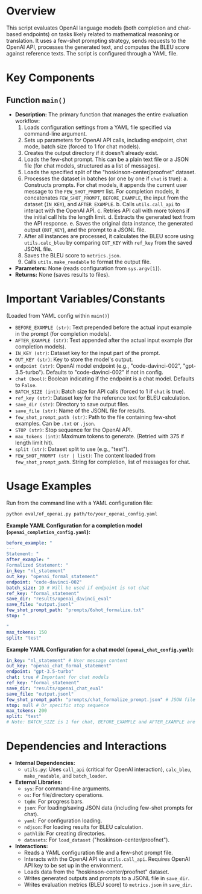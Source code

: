 # Overview

This script evaluates OpenAI language models (both completion and chat-based endpoints) on tasks likely related to mathematical reasoning or translation. It uses a few-shot prompting strategy, sends requests to the OpenAI API, processes the generated text, and computes the BLEU score against reference texts. The script is configured through a YAML file.

# Key Components

## Function `main()`
- **Description:** The primary function that manages the entire evaluation workflow:
    1.  Loads configuration settings from a YAML file specified via command-line argument.
    2.  Sets up parameters for OpenAI API calls, including endpoint, chat mode, batch size (forced to 1 for chat models).
    3.  Creates the output directory if it doesn't already exist.
    4.  Loads the few-shot prompt. This can be a plain text file or a JSON file (for chat models, structured as a list of messages).
    5.  Loads the specified split of the "hoskinson-center/proofnet" dataset.
    6.  Processes the dataset in batches (or one by one if `chat` is true):
        a.  Constructs prompts. For chat models, it appends the current user message to the `FEW_SHOT_PROMPT` list. For completion models, it concatenates `FEW_SHOT_PROMPT`, `BEFORE_EXAMPLE`, the input from the dataset (`IN_KEY`), and `AFTER_EXAMPLE`.
        b.  Calls `utils.call_api` to interact with the OpenAI API.
        c.  Retries API call with more tokens if the initial call hits the length limit.
        d.  Extracts the generated text from the API response.
        e.  Saves the original data instance, the generated output (`OUT_KEY`), and the prompt to a JSONL file.
    7.  After all instances are processed, it calculates the BLEU score using `utils.calc_bleu` by comparing `OUT_KEY` with `ref_key` from the saved JSONL file.
    8.  Saves the BLEU score to `metrics.json`.
    9.  Calls `utils.make_readable` to format the output file.
- **Parameters:** None (reads configuration from `sys.argv[1]`).
- **Returns:** None (saves results to files).

# Important Variables/Constants

(Loaded from YAML config within `main()`)
- `BEFORE_EXAMPLE (str)`: Text prepended before the actual input example in the prompt (for completion models).
- `AFTER_EXAMPLE (str)`: Text appended after the actual input example (for completion models).
- `IN_KEY (str)`: Dataset key for the input part of the prompt.
- `OUT_KEY (str)`: Key to store the model's output.
- `endpoint (str)`: OpenAI model endpoint (e.g., "code-davinci-002", "gpt-3.5-turbo"). Defaults to "code-davinci-002" if not in config.
- `chat (bool)`: Boolean indicating if the endpoint is a chat model. Defaults to `False`.
- `BATCH_SIZE (int)`: Batch size for API calls (forced to 1 if `chat` is true).
- `ref_key (str)`: Dataset key for the reference text for BLEU calculation.
- `save_dir (str)`: Directory to save output files.
- `save_file (str)`: Name of the JSONL file for results.
- `few_shot_prompt_path (str)`: Path to the file containing few-shot examples. Can be `.txt` or `.json`.
- `STOP (str)`: Stop sequence for the OpenAI API.
- `max_tokens (int)`: Maximum tokens to generate. (Retried with 375 if length limit hit).
- `split (str)`: Dataset split to use (e.g., "test").
- `FEW_SHOT_PROMPT (str | list)`: The content loaded from `few_shot_prompt_path`. String for completion, list of messages for chat.

# Usage Examples

Run from the command line with a YAML configuration file:
```bash
python eval/of_openai.py path/to/your_openai_config.yaml
```

**Example YAML Configuration for a completion model (`openai_completion_config.yaml`):**
```yaml
before_example: "
---
Statement: "
after_example: "
Formalized Statement: "
in_key: "nl_statement"
out_key: "openai_formal_statement"
endpoint: "code-davinci-002"
batch_size: 10 # Will be used if endpoint is not chat
ref_key: "formal_statement"
save_dir: "results/openai_davinci_eval"
save_file: "output.jsonl"
few_shot_prompt_path: "prompts/6shot_formalize.txt"
stop: "

"
max_tokens: 150
split: "test"
```

**Example YAML Configuration for a chat model (`openai_chat_config.yaml`):**
```yaml
in_key: "nl_statement" # User message content
out_key: "openai_chat_formal_statement"
endpoint: "gpt-3.5-turbo"
chat: true # Important for chat models
ref_key: "formal_statement"
save_dir: "results/openai_chat_eval"
save_file: "output.jsonl"
few_shot_prompt_path: "prompts/chat_formalize_prompt.json" # JSON file with message history
stop: null # Or specific stop sequence
max_tokens: 200
split: "test"
# Note: BATCH_SIZE is 1 for chat, BEFORE_EXAMPLE and AFTER_EXAMPLE are not used for chat
```

# Dependencies and Interactions

- **Internal Dependencies:**
    - `utils.py`: Uses `call_api` (critical for OpenAI interaction), `calc_bleu`, `make_readable`, and `batch_loader`.
- **External Libraries:**
    - `sys`: For command-line arguments.
    - `os`: For file/directory operations.
    - `tqdm`: For progress bars.
    - `json`: For loading/saving JSON data (including few-shot prompts for chat).
    - `yaml`: For configuration loading.
    - `ndjson`: For loading results for BLEU calculation.
    - `pathlib`: For creating directories.
    - `datasets`: For `load_dataset` ("hoskinson-center/proofnet").
- **Interactions:**
    - Reads a YAML configuration file and a few-shot prompt file.
    - Interacts with the OpenAI API via `utils.call_api`. Requires OpenAI API key to be set up in the environment.
    - Loads data from the "hoskinson-center/proofnet" dataset.
    - Writes generated outputs and prompts to a JSONL file in `save_dir`.
    - Writes evaluation metrics (BLEU score) to `metrics.json` in `save_dir`.
```
